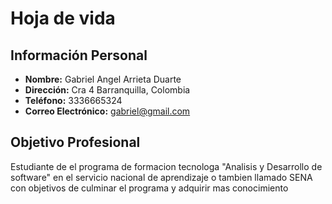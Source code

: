 # Hoja de vida

## Información Personal
- **Nombre:** Gabriel Angel Arrieta Duarte
- **Dirección:** Cra 4 Barranquilla, Colombia
- **Teléfono:** 3336665324
- **Correo Electrónico:** gabriel@gmail.com

## Objetivo Profesional
Estudiante de el programa de formacion tecnologa "Analisis y Desarrollo de software" en el servicio nacional de aprendizaje o tambien llamado SENA con objetivos de culminar el programa y adquirir mas conocimiento


